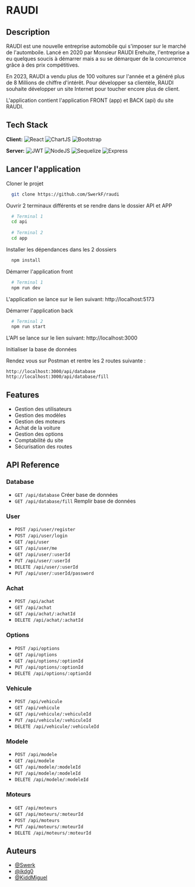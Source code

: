 
# RAUDI

## Description

RAUDI est une nouvelle entreprise automobile qui s'imposer sur le marché de l'automboile. Lancé en 2020 par Monsieur RAUDI Erehuite, l'entreprise a eu quelques soucis à démarrer mais a su se démarquer de la concurrence grâce à des prix compétitives.

En 2023, RAUDI a vendu plus de 100 voitures sur l'année et a généré plus de 8 Millions de chiffre d'intérêt. Pour développer sa clientèle, RAUDI souhaite développer un site Internet pour toucher encore plus de client.

L'application contient l'application FRONT (app) et BACK (api) du site RAUDI.



## Tech Stack

**Client:**
![React](https://img.shields.io/badge/React-20232A?style=for-the-badge&logo=react&logoColor=61DAFB)
![ChartJS](https://img.shields.io/badge/Chart%20js-FF6384?style=for-the-badge&logo=chartdotjs&logoColor=white)
![Bootstrap](https://img.shields.io/badge/Bootstrap-563D7C?style=for-the-badge&logo=bootstrap&logoColor=white)

**Server:**
![JWT](https://img.shields.io/badge/JWT-000000?style=for-the-badge&logo=JSON%20web%20tokens&logoColor=white)
![NodeJS](https://img.shields.io/badge/Node%20js-339933?style=for-the-badge&logo=nodedotjs&logoColor=white)
![Sequelize](https://img.shields.io/badge/Sequelize-52B0E7?style=for-the-badge&logo=Sequelize&logoColor=white)
![Express](https://img.shields.io/badge/Express%20js-000000?style=for-the-badge&logo=express&logoColor=white)


## Lancer l'application

Cloner le projet

```bash
  git clone https://github.com/SwerkF/raudi
```

Ouvrir 2 terminaux différents et se rendre dans le dossier API et APP

```bash
  # Terminal 1
  cd api
  
  # Terminal 2
  cd app
```

Installer les dépendances dans les 2 dossiers

```bash
  npm install
```

Démarrer l'application front

```bash
  # Terminal 1
  npm run dev
```

L'application se lance sur le lien suivant: http://localhost:5173

Démarrer l'application back

```bash
  # Terminal 2
  npm run start
```

L'API se lance sur le lien suivant: http://localhost:3000

Initialiser la base de données

Rendez vous sur Postman et rentre les 2 routes suivante :

```
http://localhost:3000/api/database
http://localhost:3000/api/database/fill
```


## Features

- Gestion des utilisateurs
- Gestion des modèles
- Gestion des moteurs
- Achat de la voiture
- Gestion des options
- Comptabilité du site
- Sécurisation des routes

## API Reference

### Database

- `GET /api/database` Créer base de données
- `GET /api/database/fill` Remplir base de données

### User

- `POST /api/user/register`
- `POST /api/user/login` 
- `GET /api/user` 
- `GET /api/user/me`
- `GET /api/user/:userId`
- `PUT /api/user/:userId` 
- `DELETE /api/user/:userId`
- `PUT /api/user/:userId/password`

### Achat

- `POST /api/achat`
- `GET /api/achat`
- `GET /api/achat/:achatId`
- `DELETE /api/achat/:achatId`

### Options

- `POST /api/options`
- `GET /api/options`
- `GET /api/options/:optionId`
- `PUT /api/options/:optionId`
- `DELETE /api/options/:optionId`

### Vehicule

- `POST /api/vehicule`
- `GET /api/vehicule`
- `GET /api/vehicule/:vehiculeId`
- `PUT /api/vehicule/:vehiculeId`
- `DELETE /api/vehicule/:vehiculeId`

### Modele

- `POST /api/modele`
- `GET /api/modele`
- `GET /api/modele/:modeleId`
- `PUT /api/modele/:modeleId`
- `DELETE /api/modele/:modeleId`

### Moteurs

- `GET /api/moteurs`
- `GET /api/moteurs/:moteurId`
- `POST /api/moteurs`
- `PUT /api/moteurs/:moteurId`
- `DELETE /api/moteurs/:moteurId`

## Auteurs

- [@Swerk](https://github.com/SwerkF)
- [@ikdg0](https://github.com/ikdg0)
- [@KiddMiguel](https://github.com/KiddMiguel)


